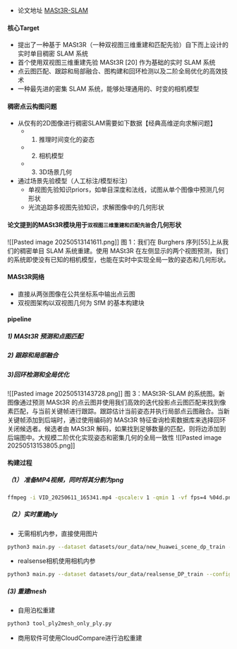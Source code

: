 * 论文地址 [MASt3R-SLAM](https://arxiv.org/abs/2412.12392)
#### 核心Target
*  提出了一种基于 MASt3R（一种双视图三维重建和匹配先验）自下而上设计的实时单目稠密 SLAM 系统
* 首个使用双视图三维重建先验 MASt3R [20] 作为基础的实时 SLAM 系统
* 点云图匹配、跟踪和局部融合、图构建和回环检测以及二阶全局优化的高效技术
* 一种最先进的密集 SLAM 系统，能够处理通用的、时变的相机模型

#### 稠密点云构图问题
* 从仅有的2D图像进行稠密SLAM需要如下数据【经典高维逆向求解问题】
    * 1) 推理时间变化的姿态
    * 2) 相机模型
    * 3) 3D场景几何
* 通过场景先验模型（人工标注/模型标注）
    * 单视图先验知识priors，如单目深度和法线，试图从单个图像中预测几何形状
    * 光流追踪多视图先验知识，求解图像中的几何形状

#### 论文提到的MASt3R模块用于`双视图三维重建和匹配先验`合几何形状
![[Pasted image 20250513141611.png]]   图 1：我们在 Burghers 序列[55]上从我们的稠密单目 SLAM 系统重建。使用 MASt3R 在左侧显示的两个视图预测，我们的系统即使没有已知的相机模型，也能在实时中实现全局一致的姿态和几何形状。
#### MASt3R网络
* 直接从两张图像在公共坐标系中输出点云图
* 双视图架构以双视图几何为 SfM 的基本构建块
#### pipeline
##### 1) MASt3R 预测和点图匹配 
##### 2) 跟踪和局部融合 
##### 3)回环检测和全局优化
![[Pasted image 20250513143728.png]]    图 3：MASt3R-SLAM 的系统图。新图像通过预测 MASt3R 的点云图并使用我们高效的迭代投影点云图匹配来找到像素匹配，与当前关键帧进行跟踪。跟踪估计当前姿态并执行局部点云图融合。当新关键帧添加到后端时，通过使用编码的 MASt3R 特征查询检索数据库来选择回环关闭候选者。候选者由 MASt3R 解码，如果找到足够数量的匹配，则将边添加到后端图中。大规模二阶优化实现姿态和密集几何的全局一致性
![[Pasted image 20250513153805.png]]


#### 构建过程
##### （1） 准备MP4视频，同时将其分割为png
```bash
ffmpeg -i VID_20250611_165341.mp4 -qscale:v 1 -qmin 1 -vf fps=4 %04d.png
```

##### （2）实时重建ply
 *  无需相机内参，直接使用图片
```bash
python3 main.py --dataset datasets/our_data/new_huawei_scene_dp_train --config config/base.yaml
```
* realsense相机使用相机内参
```bash
python3 main.py --dataset datasets/our_data/realsense_DP_train --config config/base.yaml --calib config/intrinsics_realsense.yaml
```

##### (3) 重建mesh 
* 自用泊松重建
```bash
python3 tool_ply2mesh_only_ply.py
```
* 商用软件可使用CloudCompare进行泊松重建